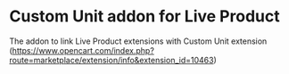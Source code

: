 # Custom Unit addon for Live Product

The addon to link Live Product extensions with Custom Unit extension (https://www.opencart.com/index.php?route=marketplace/extension/info&extension_id=10463)
